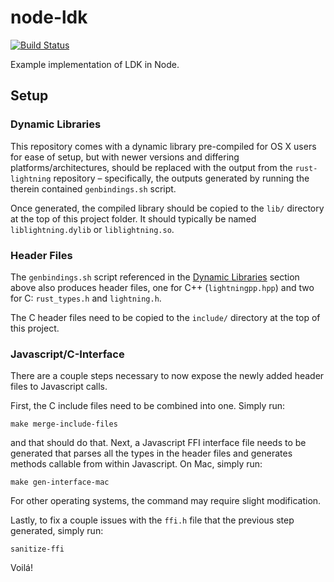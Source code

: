 # node-ldk
[![Build Status](https://travis-ci.com/arik-so/node-ldk.svg?branch=master)](https://travis-ci.com/arik-so/node-ldk)

Example implementation of LDK in Node.

## Setup

### Dynamic Libraries

This repository comes with a dynamic library pre-compiled for OS X users for ease of setup,
but with newer versions and differing platforms/architectures, should be replaced with the
output from the `rust-lightning` repository – specifically, the outputs generated by
running the therein contained `genbindings.sh` script.

Once generated, the compiled library should be copied to the `lib/` directory at the top
of this project folder. It should typically be named `liblightning.dylib` or
`liblightning.so`.

### Header Files

The `genbindings.sh` script referenced in the [Dynamic Libraries](#dynamic-libraries)
section above also produces header files, one for C++ (`lightningpp.hpp`) and two
for C: `rust_types.h` and `lightning.h`.

The C header files need to be copied to the `include/` directory at the top of this
project.

### Javascript/C-Interface

There are a couple steps necessary to now expose the newly added header files to
Javascript calls.

First, the C include files need to be combined into one. Simply run:

`make merge-include-files`

and that should do that. Next, a Javascript FFI interface file needs to be generated
that parses all the types in the header files and generates methods callable from
within Javascript. On Mac, simply run:

`make gen-interface-mac`

For other operating systems, the command may require slight modification.

Lastly, to fix a couple issues with the `ffi.h` file that the previous step generated,
simply run:

`sanitize-ffi`

Voilá! 
